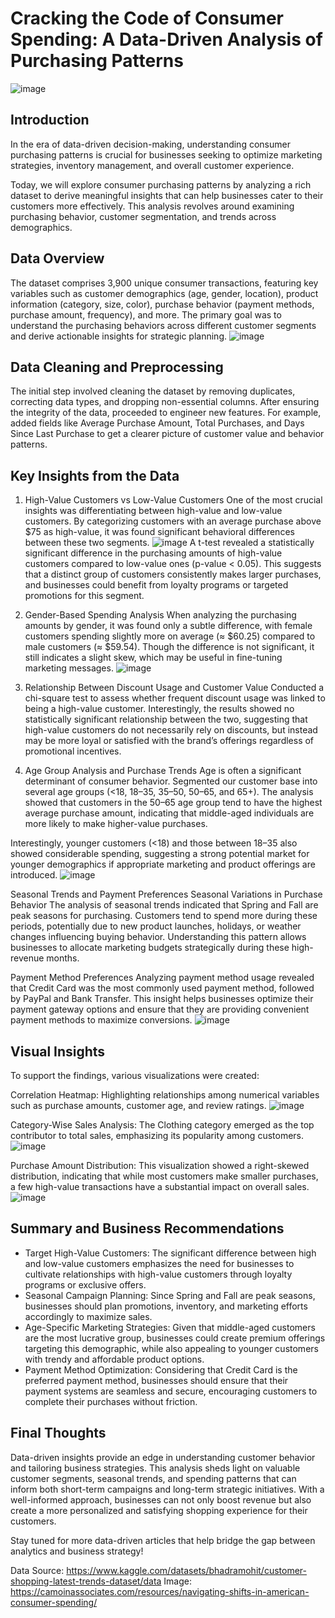 # Cracking the Code of Consumer Spending: A Data-Driven Analysis of Purchasing Patterns
![image](https://github.com/user-attachments/assets/c685c177-0255-459e-94fd-9f06acdcf86f)

## Introduction 

In the era of data-driven decision-making, understanding consumer purchasing patterns is crucial for businesses seeking to optimize marketing strategies, inventory management, and overall customer experience.

Today, we will explore consumer purchasing patterns by analyzing a rich dataset to derive meaningful insights that can help businesses cater to their customers more effectively. This analysis revolves around examining purchasing behavior, customer segmentation, and trends across demographics.

## Data Overview
The dataset comprises 3,900 unique consumer transactions, featuring key variables such as customer demographics (age, gender, location), product information (category, size, color), purchase behavior (payment methods, purchase amount, frequency), and more. The primary goal was to understand the purchasing behaviors across different customer segments and derive actionable insights for strategic planning.
![image](https://github.com/user-attachments/assets/905544cf-c805-4b7c-a3b7-e5498bb953cb)

## Data Cleaning and Preprocessing
The initial step involved cleaning the dataset by removing duplicates, correcting data types, and dropping non-essential columns. After ensuring the integrity of the data, proceeded to engineer new features. For example, added fields like Average Purchase Amount, Total Purchases, and Days Since Last Purchase to get a clearer picture of customer value and behavior patterns.

## Key Insights from the Data
1. High-Value Customers vs Low-Value Customers
One of the most crucial insights was differentiating between high-value and low-value customers. By categorizing customers with an average purchase above $75 as high-value, it was found significant behavioral differences between these two segments.
![image](https://github.com/user-attachments/assets/334cb0d6-91d0-4a0e-b096-ad0d3dcd5d12)
A t-test revealed a statistically significant difference in the purchasing amounts of high-value customers compared to low-value ones (p-value < 0.05). This suggests that a distinct group of customers consistently makes larger purchases, and businesses could benefit from loyalty programs or targeted promotions for this segment.

2. Gender-Based Spending Analysis
When analyzing the purchasing amounts by gender, it was found only a subtle difference, with female customers spending slightly more on average (≈ $60.25) compared to male customers (≈ $59.54). Though the difference is not significant, it still indicates a slight skew, which may be useful in fine-tuning marketing messages.
![image](https://github.com/user-attachments/assets/d8c3b4fd-8b5c-4144-b431-b056d68e69c1)

3. Relationship Between Discount Usage and Customer Value
Conducted a chi-square test to assess whether frequent discount usage was linked to being a high-value customer. Interestingly, the results showed no statistically significant relationship between the two, suggesting that high-value customers do not necessarily rely on discounts, but instead may be more loyal or satisfied with the brand’s offerings regardless of promotional incentives.

4. Age Group Analysis and Purchase Trends
Age is often a significant determinant of consumer behavior. Segmented our customer base into several age groups (<18, 18–35, 35–50, 50–65, and 65+). The analysis showed that customers in the 50–65 age group tend to have the highest average purchase amount, indicating that middle-aged individuals are more likely to make higher-value purchases.

Interestingly, younger customers (<18) and those between 18–35 also showed considerable spending, suggesting a strong potential market for younger demographics if appropriate marketing and product offerings are introduced.
![image](https://github.com/user-attachments/assets/9316a7ee-d84c-48ad-a493-e9ebf654b759)

Seasonal Trends and Payment Preferences
Seasonal Variations in Purchase Behavior
The analysis of seasonal trends indicated that Spring and Fall are peak seasons for purchasing. Customers tend to spend more during these periods, potentially due to new product launches, holidays, or weather changes influencing buying behavior. Understanding this pattern allows businesses to allocate marketing budgets strategically during these high-revenue months.

Payment Method Preferences
Analyzing payment method usage revealed that Credit Card was the most commonly used payment method, followed by PayPal and Bank Transfer. This insight helps businesses optimize their payment gateway options and ensure that they are providing convenient payment methods to maximize conversions.
![image](https://github.com/user-attachments/assets/b4601cfe-9b6b-4db3-ae88-cc85961d3c55)

## Visual Insights
To support the findings, various visualizations were created:

Correlation Heatmap: Highlighting relationships among numerical variables such as purchase amounts, customer age, and review ratings.
![image](https://github.com/user-attachments/assets/71829714-c517-43ae-bd13-36cef80225ca)

Category-Wise Sales Analysis: The Clothing category emerged as the top contributor to total sales, emphasizing its popularity among customers.
![image](https://github.com/user-attachments/assets/ec324688-d93c-4020-a00b-1047bde3c712)

Purchase Amount Distribution: This visualization showed a right-skewed distribution, indicating that while most customers make smaller purchases, a few high-value transactions have a substantial impact on overall sales.
![image](https://github.com/user-attachments/assets/d2d55ca3-9136-4c04-bdf5-e7f6e0356bc7)

## Summary and Business Recommendations
- Target High-Value Customers: The significant difference between high and low-value customers emphasizes the need for businesses to cultivate relationships with high-value customers through loyalty programs or exclusive offers.
- Seasonal Campaign Planning: Since Spring and Fall are peak seasons, businesses should plan promotions, inventory, and marketing efforts accordingly to maximize sales.
- Age-Specific Marketing Strategies: Given that middle-aged customers are the most lucrative group, businesses could create premium offerings targeting this demographic, while also appealing to younger customers with trendy and affordable product options.
- Payment Method Optimization: Considering that Credit Card is the preferred payment method, businesses should ensure that their payment systems are seamless and secure, encouraging customers to complete their purchases without friction.

## Final Thoughts
Data-driven insights provide an edge in understanding customer behavior and tailoring business strategies. 
This analysis sheds light on valuable customer segments, seasonal trends, and spending patterns that can inform both short-term campaigns and long-term strategic initiatives. 
With a well-informed approach, businesses can not only boost revenue but also create a more personalized and satisfying shopping experience for their customers.

Stay tuned for more data-driven articles that help bridge the gap between analytics and business strategy!

Data Source: https://www.kaggle.com/datasets/bhadramohit/customer-shopping-latest-trends-dataset/data
Image: https://camoinassociates.com/resources/navigating-shifts-in-american-consumer-spending/

